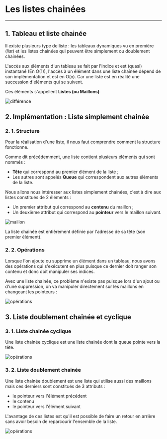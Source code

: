 # **Les listes chainées**

------

## **1. Tableau et liste chainée**

Il existe plusieurs type de liste : les tableaux dynamiques vu en première (*list*) et les listes chainées qui peuvent être simplement ou doublement chainées.

L'accès aux éléments d'un tableau se fait par l'indice et est (quasi) instantané (En O(1)), l'accès à un élément dans une liste chaînée dépend de son implémentation et est en O(n). Car une liste est en réalité une succession d'éléments qui se suivent. 

Ces éléments s'appellent **Listes (ou Maillons)**

![différence](../images/img1.PNG)

## 2. Implémentation : Liste simplement chainée

### **2. 1. Structure**

Pour la réalisation d'une liste, il nous faut comprendre comment la structure fonctionne.

Comme dit précédemment, une liste contient plusieurs éléments qui sont nommés :

- **Tête** qui correspond au premier élément de la liste ;
- Les autres sont appelés **Queue** qui correspondent aux autres éléments de la liste.

Nous allons nous intéresser aux listes simplement chainées, c'est à dire aux listes constitués de 2 éléments :

- Un premier attribut qui correspond au **contenu** du maillon ;
- Un deuxième attribut qui correspond au **pointeur** vers le maillon suivant.

![maillon](../images/img2.PNG)

La liste chainée est entièrement définie par l'adresse de sa tête (son premier élément).

### **2. 2. Opérations**

Lorsque l'on ajoute ou supprime un élément dans un tableau, nous avons des opérations qui s'exécutent en plus puisque ce dernier doit ranger son contenu et donc doit manipuler ses indices.

Avec une liste chainée, ce problème n'existe pas puisque lors d'un ajout ou d'une suppression, on va manipuler directement sur les maillons en changeant les pointeurs :

![opérations](../images/img3.PNG)

## 3. **Liste doublement chainée et cyclique**

### **3. 1. Liste chainée cyclique**

Une liste chainée cyclique est une liste chainée dont la queue pointe vers la tête.

![opérations](../images/img4.PNG)

### **3. 2. Liste doublement chainée**

Une liste chainée doublement est une liste qui utilise aussi des maillons mais ces derniers sont constitués de 3 attributs :

- le pointeur vers l'élément précédent
- le contenu 
- le pointeur vers l'élément suivant

L'avantage de ces listes est qu'il est possible de faire un retour en arrière sans avoir besoin de reparcourir l'ensemble de la liste.

![opérations](../images/img5.PNG)